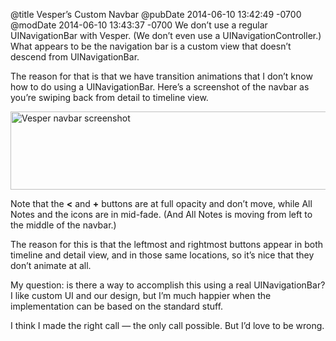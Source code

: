 @title Vesper’s Custom Navbar
@pubDate 2014-06-10 13:42:49 -0700
@modDate 2014-06-10 13:43:37 -0700
We don’t use a regular UINavigationBar with Vesper. (We don’t even use a UINavigationController.) What appears to be the navigation bar is a custom view that doesn’t descend from UINavigationBar.

The reason for that is that we have transition animations that I don’t know how to do using a UINavigationBar. Here’s a screenshot of the navbar as you’re swiping back from detail to timeline view.

<img src="/images/vesper-navbar.png" width="639" height="125" alt="Vesper navbar screenshot" />

Note that the <strong>&lt;</strong> and <strong>+</strong> buttons are at full opacity and don’t move, while All Notes and the icons are in mid-fade. (And All Notes is moving from left to the middle of the navbar.)

The reason for this is that the leftmost and rightmost buttons appear in both timeline and detail view, and in those same locations, so it’s nice that they don’t animate at all.

My question: is there a way to accomplish this using a real UINavigationBar? I like custom UI and our design, but I’m much happier when the implementation can be based on the standard stuff.

I think I made the right call — the only call possible. But I’d love to be wrong.
